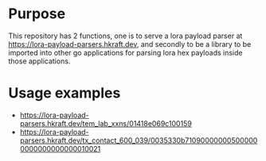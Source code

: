 Purpose
=======
This repository has 2 functions, one is to serve a lora payload parser at
https://lora-payload-parsers.hkraft.dev, and secondly to be a library to be
imported into other go applications for parsing lora hex payloads inside those
applications.

Usage examples
==============
- https://lora-payload-parsers.hkraft.dev/tem_lab_xxns/01418e069c100159
- https://lora-payload-parsers.hkraft.dev/tx_contact_600_039/0035330b710900000005000000000000000000010021
